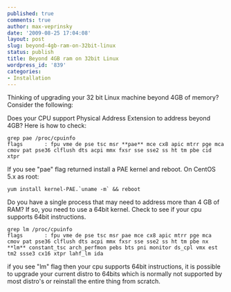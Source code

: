 ```yaml
---
published: true
comments: true
author: max-veprinsky
date: '2009-08-25 17:04:08'
layout: post
slug: beyond-4gb-ram-on-32bit-linux
status: publish
title: Beyond 4GB ram on 32bit Linux
wordpress_id: '839'
categories:
- Installation
---
```


Thinking of upgrading your 32 bit Linux machine beyond 4GB of memory?  Consider the following:

Does your CPU support Physical Address Extension to address beyond 4GB? Here is how to check:
```
grep pae /proc/cpuinfo
flags		: fpu vme de pse tsc msr **pae** mce cx8 apic mtrr pge mca cmov pat pse36 clflush dts acpi mmx fxsr sse sse2 ss ht tm pbe cid xtpr
```

If you see "pae" flag returned install a PAE kernel and reboot. On CentOS 5.x as root:
```
yum install kernel-PAE.`uname -m` && reboot
```

Do you have a single process that may need to address more than 4 GB of RAM? If so, you need to use a 64bit kernel. Check to see if your cpu supports 64bit instructions.
```
grep lm /proc/cpuinfo
flags		: fpu vme de pse tsc msr pae mce cx8 apic mtrr pge mca cmov pat pse36 clflush dts acpi mmx fxsr sse sse2 ss ht tm pbe nx **lm** constant_tsc arch_perfmon pebs bts pni monitor ds_cpl vmx est tm2 ssse3 cx16 xtpr lahf_lm ida
```

if you see "lm" flag then your cpu supports 64bit instructions, it is possible to upgrade your current distro to 64bits which is normally not supported by most distro's or reinstall the entire thing from scratch.
